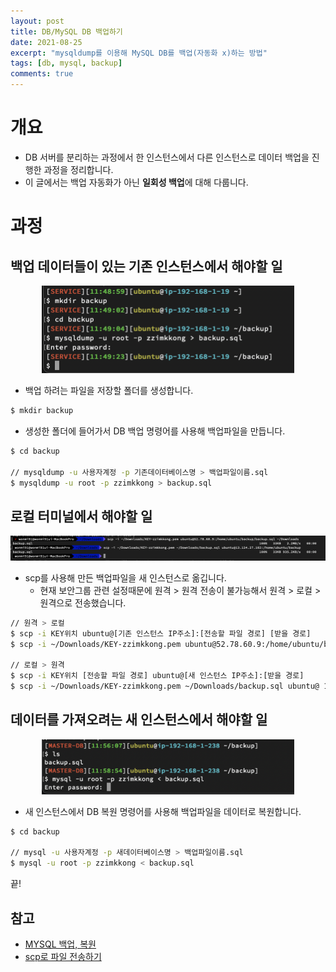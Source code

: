 ```yaml
---
layout: post
title: DB/MySQL DB 백업하기
date: 2021-08-25
excerpt: "mysqldump를 이용해 MySQL DB를 백업(자동화 x)하는 방법"
tags: [db, mysql, backup]
comments: true
---
```


# 개요
- DB 서버를 분리하는 과정에서 한 인스턴스에서 다른 인스턴스로 데이터 백업을 진행한 과정을 정리합니다.
- 이 글에서는 백업 자동화가 아닌 **일회성 백업**에 대해 다룹니다.

# 과정
## 백업 데이터들이 있는 기존 인스턴스에서 해야할 일
<div style="width:80% !important; margin:0 auto">
<img src="/assets/img/backup1.png" alt="backup1.png">
</div>

- 백업 하려는 파일을 저장할 폴더를 생성합니다.

```bash
$ mkdir backup
```

- 생성한 폴더에 들어가서 DB 백업 명령어를 사용해 백업파일을 만듭니다.

```bash
$ cd backup

// mysqldump -u 사용자계정 -p 기존데이터베이스명 > 백업파일이름.sql
$ mysqldump -u root -p zzimkkong > backup.sql
```

## 로컬 터미널에서 해야할 일
<div style="width:100% !important; margin:0 auto">
<img src="/assets/img/backup2.png" alt="backup2.png">
</div>

- scp를 사용해 만든 백업파일을 새 인스턴스로 옮깁니다.
  - 현재 보안그룹 관련 설정때문에 원격 > 원격 전송이 불가능해서 원격 > 로컬 > 원격으로 전송했습니다.

```bash
// 원격 > 로컬 
$ scp -i KEY위치 ubuntu@[기존 인스턴스 IP주소]:[전송할 파일 경로] [받을 경로]
$ scp -i ~/Downloads/KEY-zzimkkong.pem ubuntu@52.78.60.9:/home/ubuntu/backup/backup.sql ~/Downloads

// 로컬 > 원격
$ scp -i KEY위치 [전송할 파일 경로] ubuntu@[새 인스턴스 IP주소]:[받을 경로]
$ scp -i ~/Downloads/KEY-zzimkkong.pem ~/Downloads/backup.sql ubuntu@ 13.124.27.102:/home/ubuntu/backup
```

## 데이터를 가져오려는 새 인스턴스에서 해야할 일
<div style="width:80% !important; margin:0 auto">
<img src="/assets/img/backup3.png" alt="backup3.png">
</div>

- 새 인스턴스에서 DB 복원 명령어를 사용해 백업파일을 데이터로 복원합니다.

```bash
$ cd backup

// mysql -u 사용자계정 -p 새데이터베이스명 > 백업파일이름.sql
$ mysql -u root -p zzimkkong < backup.sql
```

끝!

## 참고
- [MYSQL 백업, 복원](https://server-talk.tistory.com/30)
- [scp로 파일 전송하기](https://doheejin.github.io/linux/2021/03/03/linux-scp.html)
